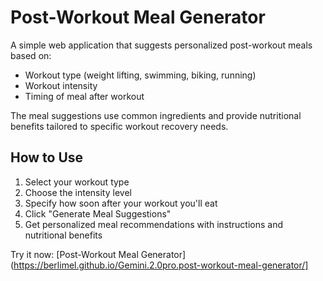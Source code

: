 # Post-Workout Meal Generator

A simple web application that suggests personalized post-workout meals based on:
- Workout type (weight lifting, swimming, biking, running)
- Workout intensity
- Timing of meal after workout

The meal suggestions use common ingredients and provide nutritional benefits tailored to specific workout recovery needs.

## How to Use
1. Select your workout type
2. Choose the intensity level
3. Specify how soon after your workout you'll eat
4. Click "Generate Meal Suggestions"
5. Get personalized meal recommendations with instructions and nutritional benefits

Try it now: [Post-Workout Meal Generator](https://berlimel.github.io/Gemini.2.0pro.post-workout-meal-generator/]
